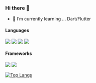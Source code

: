 ### Hi there 👋

<!--
**yututi/yututi** is a ✨ _special_ ✨ repository because its `README.md` (this file) appears on your GitHub profile.

Here are some ideas to get you started:

- 🔭 I’m currently working on ...
- 👯 I’m looking to collaborate on ...
- 🤔 I’m looking for help with ...
- 💬 Ask me about ...
- 📫 How to reach me: ...
- 😄 Pronouns: ...
- ⚡ Fun fact: ...
-->
- 🌱 I’m currently learning ... Dart/Flutter

#### Languages
[![](https://img.shields.io/badge/-Javascript-666666.svg?logo=JavaScript&style=for-the-badge)](https://developer.mozilla.org/ja/docs/Web/JavaScript)
[![](https://img.shields.io/badge/-Python-666666.svg?logo=python&style=for-the-badge)](https://www.python.org/)
[![](https://img.shields.io/badge/-Typescript-666666.svg?logo=typescript&style=for-the-badge)](https://www.typescriptlang.org/)
[![](https://img.shields.io/badge/-Java-007396.svg?logo=java&style=for-the-badge)](https://ja.wikipedia.org/wiki/%E7%B3%9E)

#### Frameworks
[![](https://img.shields.io/badge/-Vue.js-666666.svg?logo=Vue.js&style=for-the-badge)](https://jp.vuejs.org/index.html)
[![](https://img.shields.io/badge/-Spring%20Boot-666666.svg?logo=Spring&style=for-the-badge)](https://spring.io/projects/spring-boot)

[![Top Langs](https://github-readme-stats.vercel.app/api/top-langs/?username=yututi&hide=html)](https://github.com/anuraghazra/github-readme-stats)
